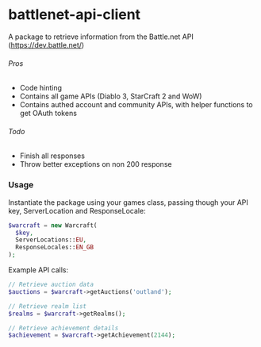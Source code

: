 battlenet-api-client
====================

A package to retrieve information from the Battle.net API (https://dev.battle.net/)

###### Pros
- Code hinting
- Contains all game APIs (Diablo 3, StarCraft 2 and WoW)
- Contains authed account and community APIs, with helper functions to get OAuth tokens

###### Todo
- Finish all responses
- Throw better exceptions on non 200 response

### Usage

Instantiate the package using your games class, passing though your API key, ServerLocation and ResponseLocale:

```php
$warcraft = new Warcraft(
  $key,
  ServerLocations::EU,
  ResponseLocales::EN_GB
);
```

Example API calls:

```php
// Retrieve auction data
$auctions = $warcraft->getAuctions('outland');

// Retrieve realm list
$realms = $warcraft->getRealms();

// Retrieve achievement details
$achievement = $warcraft->getAchievement(2144);
```
